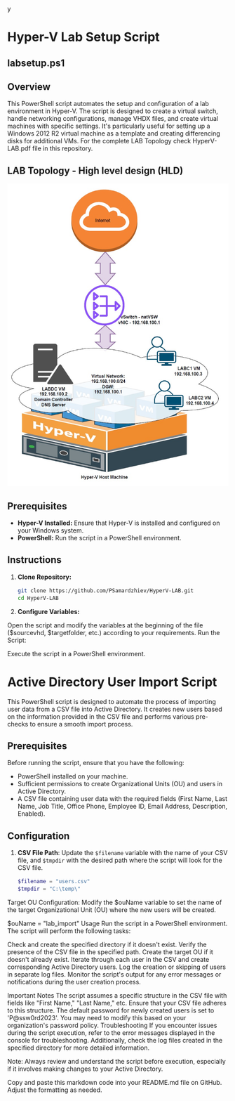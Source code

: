 y
# Hyper-V Lab Setup Script
## labsetup.ps1 ##
## Overview

This PowerShell script automates the setup and configuration of a lab environment in Hyper-V. 
The script is designed to create a virtual switch, handle networking configurations, manage VHDX files, and create virtual machines with specific settings.
It's particularly useful for setting up a Windows 2012 R2 virtual machine as a template and creating differencing disks for additional VMs.
For the complete LAB Topology check HyperV-LAB.pdf file in this repository.

## LAB Topology - High level design (HLD)
![alt text](https://github.com/PSamardzhiev/HyperV-LAB/blob/main/topology.jpg)


## Prerequisites

- **Hyper-V Installed:** Ensure that Hyper-V is installed and configured on your Windows system.
- **PowerShell:** Run the script in a PowerShell environment.

## Instructions

1. **Clone Repository:**
   ```bash
   git clone https://github.com/PSamardzhiev/HyperV-LAB.git
   cd HyperV-LAB

2. **Configure Variables:**

Open the script and modify the variables at the beginning of the file ($sourcevhd, $targetfolder, etc.) according to your requirements.
Run the Script:

Execute the script in a PowerShell environment.


# Active Directory User Import Script

This PowerShell script is designed to automate the process of importing user data from a CSV file into Active Directory. It creates new users based on the information provided in the CSV file and performs various pre-checks to ensure a smooth import process.

## Prerequisites

Before running the script, ensure that you have the following:

- PowerShell installed on your machine.
- Sufficient permissions to create Organizational Units (OU) and users in Active Directory.
- A CSV file containing user data with the required fields (First Name, Last Name, Job Title, Office Phone, Employee ID, Email Address, Description, Enabled).

## Configuration

1. **CSV File Path**: Update the `$filename` variable with the name of your CSV file, and `$tmpdir` with the desired path where the script will look for the CSV file.

   ```powershell
   $filename = "users.csv"
   $tmpdir = "C:\temp\"

Target OU Configuration: Modify the $ouName variable to set the name of the target Organizational Unit (OU) where the new users will be created.

$ouName = "lab_import"
Usage
Run the script in a PowerShell environment. The script will perform the following tasks:

Check and create the specified directory if it doesn't exist.
Verify the presence of the CSV file in the specified path.
Create the target OU if it doesn't already exist.
Iterate through each user in the CSV and create corresponding Active Directory users.
Log the creation or skipping of users in separate log files.
Monitor the script's output for any error messages or notifications during the user creation process.

Important Notes
The script assumes a specific structure in the CSV file with fields like "First Name," "Last Name," etc. Ensure that your CSV file adheres to this structure.
The default password for newly created users is set to 'P@ssw0rd2023'. You may need to modify this based on your organization's password policy.
Troubleshooting
If you encounter issues during the script execution, refer to the error messages displayed in the console for troubleshooting. Additionally, check the log files created in the specified directory for more detailed information.

Note: Always review and understand the script before execution, especially if it involves making changes to your Active Directory.


Copy and paste this markdown code into your README.md file on GitHub. Adjust the formatting as needed.

